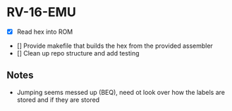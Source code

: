 # RV-16-EMU

- [x] Read hex into ROM
- [] Provide makefile that builds the hex from the provided assembler
- [] Clean up repo structure and add testing

## Notes
- Jumping seems messed up (BEQ), need ot look over how the labels are stored and if they are stored
